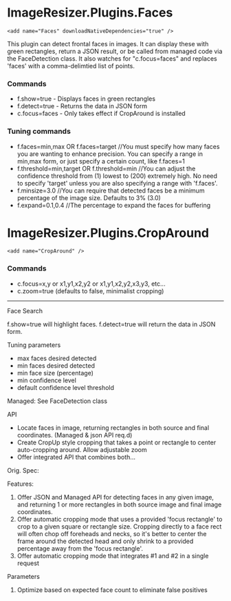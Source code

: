 ﻿
# ImageResizer.Plugins.Faces

	<add name="Faces" downloadNativeDependencies="true" />

This plugin can detect frontal faces in images. It can display these with green rectangles, return a JSON result, or be called from managed code via the FaceDetection class.
It also watches for "c.focus=faces" and replaces 'faces' with a comma-delimtied list of points. 

### Commands

* f.show=true - Displays faces in green rectangles
* f.detect=true - Returns the data in JSON form
* c.focus=faces - Only takes effect if CropAround is installed

### Tuning commands

* f.faces=min,max OR f.faces=target //You must specify how many faces you are wanting to enhance precision. You can specify a range in min,max form, or just specify a certain count, like f.faces=1
* f.threshold=min,target OR f.threshold=min //You can adjust the confidence threshold from (1) lowest to (200) extremely high. No need to specify 'target' unless you are also specifying a range with 'f.faces'.
* f.minsize=3.0 //You can require that detected faces be a minimum percentage of the image size. Defaults to 3% (3.0)
* f.expand=0.1,0.4 //The percentage to expand the faces for buffering

# ImageResizer.Plugins.CropAround

	<add name="CropAround" />

### Commands

* c.focus=x,y or x1,y1,x2,y2 or x1,y1,x2,y2,x3,y3, etc...
* c.zoom=true (defaults to false, minimalist cropping)


---------------------------------------------
Face Search


f.show=true will highlight faces. 
f.detect=true will return the data in JSON form.


Tuning parameters

* max faces desired detected
* min faces desired detected
* min face size (percentage)
* min confidence level
* default confidence level threshold


Managed: See FaceDetection class





API

* Locate faces in image, returning rectangles in both source and final coordinates. (Managed & json API req.d)
* Create CropUp style cropping that takes a point or rectangle to center auto-cropping around. Allow adjustable zoom
* Offer integrated API that combines both...



Orig. Spec:


Features:
1. Offer JSON and Managed API for detecting faces in any given image, and returning 1 or more rectangles in both source image and final image coordinates.
2. Offer automatic cropping mode that uses a provided 'focus rectangle' to crop to a given square or rectangle size. Cropping directly to a face rect will often chop off foreheads and necks, so it's better to center the frame around the detected head and only shrink to a provided percentage away from the 'focus rectangle'.
3. Offer automatic cropping mode that integrates #1 and #2 in a single request 

Parameters

1. Optimize based on expected face count to eliminate false positives